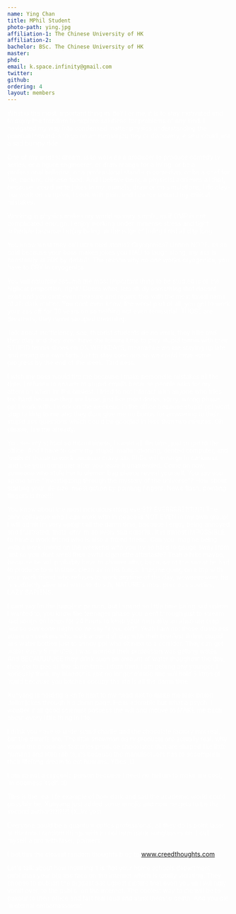 ```yaml
---
name: Ying Chan
title: MPhil Student
photo-path: ying.jpg
affiliation-1: The Chinese University of HK
affiliation-2: 
bachelor: BSc. The Chinese University of HK
master:
phd:
email: k.space.infinity@gmail.com
twitter: 
github: 
ordering: 4
layout: members
---
```

What is the most important thing in life? For me, it is to stay motivated and to enjoy the freedom to explore solutions for problems of any kind. I navigated my way into condensed matter physics understanding the potential reward is to go on an eternal journey of discovery, else it could just a sad bumpy ride. 

One of my wildest dream, is to work as a producer to produce comedy tv series, or a figure engineerer, or draw manga for a living, or be a professional ballerina, or a professional stand-up comedian, or be a chef for life, cooking chinese food. And I believe being a physicist achieves all that, because I could write jokes in my journals, draw or do simulations, I do clay-like work on samples, I cook with paint and I dance around my critical mistakes. 

Working in physics makes my world so very simple, as if CMP is not complicated enough. I enjoy working under immense stress and tight schedule because I enjoy being on the edge of being fired all day long.

You know what they call ultra cold atoms? Cryogenics? Uhhhh NOPE. Its so cold because your boss makes jokes you HAD to laugh along, my ass is constantly at 70K by default. The reason why no one works cryogenics, you have to CRY in cryogenics.

You will naturally assume the most important thing to be studied is of the highest proportion, right? Guess what, lets study something that doesnt exist and you cant even measure and regard this with the most trivial name of all: dark matter. You dont even know, the worst part of all, you get to work your ass off for 30 years on something not even terrestrial. THOSE are dreamers, they never stopped dreaming.

Talk about inefficiency, see, theorist students do no work, they hike and they play and they even have the leisure time to play stupid tennis with their STUPID tennis shoes on ON WEEKDAYS, meanwhile we are staying up late and eating our own farts just to stay concious so we could have some progress by the end of the week. Tardiness.

I wish my boss would fire me because i make personelle mistakes all the time. I refuses to answer to stupid emails because people asks for my attention when Im the busiest. I tried to not interact with anyone who tries too hard because they are lame, just like most dorks, sorry, wrong phase, ppl I work with. I work on the weekend in the office because stupid ppl wont stop talking to me and they dont give me no bonus for answering to their stupid ass questions which could be googled in less than two minutes. Oh please, fire me already.

You see my school so mountainess, I sweat all the time, just to get to the office. And I have to carry my stupid, malfunctioning, dented computer, and loads of tissue to work because crazy ass PhDs will emerge in darkness and use your computer after you leave it unattended. Come on now, someone who stole her lululemon bag please reveal yourself. You say you spend time "investigating through the mystery of the universe"? How about starting your life size investigation by pointing fingers. News flash, pointing fingers is free!!!

You know about the most ridiculous thing ever??? EVERRRR??!?!?!?! The only colleague who I can work with in peace is NOT EVEN in my own group! I will admit im very uptight all the damn time, because I enjoy being annoyed and frustrated, thats why Im so lively and colorful. It is almost IMPOSSIBLE to have a work friend who is also a friend friend. Can you imagine being with a work-friend on the weekend who you try so hard to gauge away from just so you dont smell their awful cigarrette aftertaste? Yeah a hike maybe, because he will probably have to shower after, because of the sweat he had to produce to withstand clean air in his lungs. Imagine going on a trip with your work friend who refuses to work anytime of the day, woweeeewow, he is suddenly alive and want to do sth, NATURE's most precious species, LAZY SAPIENS.

I cant say Im the happiest person, but I spend so little time being sad unless I wanted to, you know the teenager phase you went through just to stream sad songs on loops for 24 hours to keep your mentality an absolute crap just so someone might come say "r you ok?". Yeah I am not those dumb ass attention seekers who walk around all day with their teeniest tiniest stupid ass water bottles just to annoy ppl who sit next to a corridor. They can get water every 5 minutes, I was worried their profession was getting water. And BECAUUUUSE they drink such an amount of water thoughout the day, they get to pee all the damn time. I dont think I am getting any younger, I seriously think my bladder is just no longer elastic and will hold 5 litres of liquid because you bitches occupy the stalls all the damn time.

Xunyang is holding a knife next to my head just to make me leak billion dollar jokes through his damn page. He is adorable but what a psych, i wonder if all good scientist possess the will and motive to MAKE me bitch about every little thing in life.

I think you have to understand charlie and the chocolate factory isnt real, but the dwarfs are. The little snowman dairy products are actually real, why would the chocolate factories produce chocolates that are shaped like little humans and little rabits, its because the manufactuers has to accomplish their lifelong dream to eat humans. Yikes ;D

I am so not a crygenic person because I need no helium to make me cool, im coolness itself.  :D

This is the real life example of how dark and sad the academic world could possibly be, Xunyang just added some emojis and now he gets to be the second author?!?!?!?! (XUn: yes) 

Everyone could be a quantum optics professional, all they do is point laser at the most random things with a cool terminator sunglasses on. I call myself a pro with laser, pointers.

I bet this the closest random thoughts blog to www.creedthoughts.com. 

Let's talk about how insulting it is that your home schools department publishes your big ass face on the internet which is totally violating. They choose to publish the biggest ass ugliest picture that even you will willingly vomit over, to the public, on the internet. The coolest way to die will be to pakour to their office and fart real loud and stink them to death. And you die in eternal embarrassment.

<style>
p {
    color:white;
}
</style>